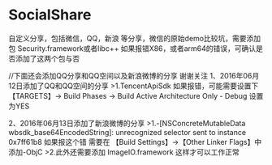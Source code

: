 # SocialShare
自定义分享，包括微信，QQ，新浪 等分享，微信的原始demo比较坑，需要添加包
Security.framework或者libc++
如果报错X86，或者arm64的错误，可确认是否添加了这两个包与否

//下面还会添加QQ分享和QQ空间以及新浪微博的分享 谢谢关注
1、2016年06月12日添加了QQ和QQ空间的分享
    >1.TencentApiSdk 如果报错，可能需要设置下【TARGETS】-> Build Phases -> Build Active Architecture Only - Debug 设置为YES

2、2016年06月13日添加了新浪微博的分享
    >1.-[NSConcreteMutableData wbsdk_base64EncodedString]: unrecognized selector sent to instance 0x7ff61b8 如果报这个错 需要在 【Build Settings】->【Other Linker Flags】中添加-ObjC
    >2.此外还需要添加 ImageIO.framework 这样才可以工作正常